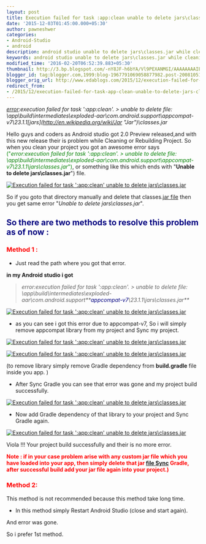 ```yaml
---
layout: post
title: Execution failed for task :app:clean unable to delete jars\classes.jar
date: '2015-12-03T01:45:00.000+05:30'
author: pawneshwer
categories:
- Android-Studio
- android
description: android studio unable to delete jars\classes.jar while cleaning or rebuilding project,to solve unable to delete jars\classes.jar issue just follow given steps
keywords: android studio unable to delete jars\classes.jar while cleaning or rebuilding project,to solve unable to delete jars\classes.jar issue just follow given steps
modified_time: '2016-02-20T06:52:39.883+05:30'
thumbnail: http://3.bp.blogspot.com/-nY8JF-h6bYA/Vl9PEXANMGI/AAAAAAAAIEs/LzufjSab2vA/s72-c/unable%2Bto%2Bdelete%2Bjars-classes.jar-thumb.png
blogger_id: tag:blogger.com,1999:blog-1967791069058877982.post-2008105190626003212
blogger_orig_url: http://www.edablogs.com/2015/12/execution-failed-for-task-app-clean-unable-to-delete-jars-classes-jar.html
redirect_from:
- /2015/12/execution-failed-for-task-app-clean-unable-to-delete-jars-classes-jar.html
---
```


_[error](http://en.wikipedia.org/wiki/Error_%28baseball%29 "Error (baseball)"):execution failed for task ':app:clean'. > unable to delete file: \app\build\intermediates\exploded-aar\com.android.support\appcompat-v7\23.1.1\[jars](http://en.wikipedia.org/wiki/Jar "Jar")\classes.jar_

Hello guys and coders as Android studio got 2.0 Preview released,and with this new release their is problem while Cleaning or Rebuilding Project. So when you clean your project you got an awesome error says <span style="color: #008000;">("_error:execution failed for task ':app:clean'. > unable to delete file: \app\build\intermediates\exploded-aar\com.android.support\appcompat-v7\23.1.1\jars\classes.jar_")</span>, or something like this which ends with "**Unable to delete jars\classes.jar**") file.

[![Execution failed for task ':app:clean' unable to delete jars\classes.jar](http://3.bp.blogspot.com/-nY8JF-h6bYA/Vl9PEXANMGI/AAAAAAAAIEs/LzufjSab2vA/s320/unable%2Bto%2Bdelete%2Bjars-classes.jar-thumb.png "Execution failed for task ':app:clean' unable to delete jars\classes.jar")](http://3.bp.blogspot.com/-nY8JF-h6bYA/Vl9PEXANMGI/AAAAAAAAIEs/LzufjSab2vA/s1600/unable%2Bto%2Bdelete%2Bjars-classes.jar-thumb.png)

So if you goto that directory manually and delete that classes.[jar file](http://en.wikipedia.org/wiki/JAR_%28file_format%29 "JAR (file format)") then you get same error "_Unable to delete jars\classes.jar_".

## <span style="color: #000080;">So there are two methods to resolve this problem as of now :</span>

### <span style="color: #ff0000;">Method 1 :</span>

*   Just read the path where you got that error.

**in my Android studio i got**

> _error:execution failed for task ':app:clean'. > unable to delete file: \app\build\intermediates\exploded-aar\com.android.support\**<span style="color: #000080;">appcompat-v7</span>\23.1.1\jars\classes.jar**_

[![Execution failed for task ':app:clean' unable to delete jars\classes.jar](http://1.bp.blogspot.com/-jBPXpPaCeGA/Vl9O-l3xBjI/AAAAAAAAIEU/RLLRsTcrHLU/s320/unable%2Bto%2Bdelete%2Bjars-classes.jar-1.png "Execution failed for task ':app:clean' unable to delete jars\classes.jar")](http://1.bp.blogspot.com/-jBPXpPaCeGA/Vl9O-l3xBjI/AAAAAAAAIEU/RLLRsTcrHLU/s1600/unable%2Bto%2Bdelete%2Bjars-classes.jar-1.png)

*   as you can see i got this error due to appcompat-v7, So i will simply remove appcompat library from my project and Sync my project.

[![Execution failed for task ':app:clean' unable to delete jars\classes.jar](http://1.bp.blogspot.com/--rGLzteXE-E/Vl9O-mratdI/AAAAAAAAIEQ/zF0AVfHYQXo/s320/unable%2Bto%2Bdelete%2Bjars-classes.jar-2.png "Execution failed for task ':app:clean' unable to delete jars\classes.jar")](http://1.bp.blogspot.com/--rGLzteXE-E/Vl9O-mratdI/AAAAAAAAIEQ/zF0AVfHYQXo/s1600/unable%2Bto%2Bdelete%2Bjars-classes.jar-2.png)

[![Execution failed for task ':app:clean' unable to delete jars\classes.jar](http://2.bp.blogspot.com/-EiPJLYxXdVU/Vl9O-dwHIkI/AAAAAAAAIEM/Mg_J1fqQaoo/s320/unable%2Bto%2Bdelete%2Bjars-classes.jar-3.png "Execution failed for task ':app:clean' unable to delete jars\classes.jar")](http://2.bp.blogspot.com/-EiPJLYxXdVU/Vl9O-dwHIkI/AAAAAAAAIEM/Mg_J1fqQaoo/s1600/unable%2Bto%2Bdelete%2Bjars-classes.jar-3.png)

(to remove library simply remove Gradle dependency from **build.gradle** file inside you app. )

*   After Sync Gradle you can see that error was gone and my project build successfully.

[![Execution failed for task ':app:clean' unable to delete jars\classes.jar](http://1.bp.blogspot.com/-MlEJ7a7gaYI/Vl9PD8maCkI/AAAAAAAAIEk/GnoAPiCzCg0/s320/unable%2Bto%2Bdelete%2Bjars-classes.jar-4.png "Execution failed for task ':app:clean' unable to delete jars\classes.jar")](http://1.bp.blogspot.com/-MlEJ7a7gaYI/Vl9PD8maCkI/AAAAAAAAIEk/GnoAPiCzCg0/s1600/unable%2Bto%2Bdelete%2Bjars-classes.jar-4.png)

*   <span style="text-align: justify;">Now add Gradle dependency of that library to your project and Sync Gradle again.</span>

[![Execution failed for task ':app:clean' unable to delete jars\classes.jar](http://4.bp.blogspot.com/-Enll8yRDA7Y/Vl9PEeT9zbI/AAAAAAAAIEo/sghiu6eIPd0/s320/unable%2Bto%2Bdelete%2Bjars-classes.jar-5.png "Execution failed for task ':app:clean' unable to delete jars\classes.jar")](http://4.bp.blogspot.com/-Enll8yRDA7Y/Vl9PEeT9zbI/AAAAAAAAIEo/sghiu6eIPd0/s1600/unable%2Bto%2Bdelete%2Bjars-classes.jar-5.png)

Viola !!! Your project build successfully and their is no more error.

**<span style="color: #ff0000;">Note : if in your case problem arise with any custom jar file which you have loaded into your app, then simply delete that jar [file Sync](http://en.wikipedia.org/wiki/File_synchronization "File synchronization") Gradle, after successful build add your jar file again into your project.)</span>**

### <span style="color: #ff0000;">Method 2:</span>

This method is not recommended because this method take long time.

*   In this method simply Restart Android Studio (close and start again).

And error was gone.

So i prefer 1st method.